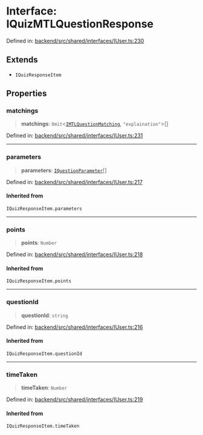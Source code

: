 # Interface: IQuizMTLQuestionResponse

Defined in: [backend/src/shared/interfaces/IUser.ts:230](https://github.com/continuousactivelearning/cal/blob/5ae0447098795fdcf3a415f0360ebe51565b6949/backend/src/shared/interfaces/IUser.ts#L230)

## Extends

- `IQuizResponseItem`

## Properties

### matchings

> **matchings**: `Omit`\<[`IMTLQuestionMatching`](IMTLQuestionMatching.md), `"explaination"`\>[]

Defined in: [backend/src/shared/interfaces/IUser.ts:231](https://github.com/continuousactivelearning/cal/blob/5ae0447098795fdcf3a415f0360ebe51565b6949/backend/src/shared/interfaces/IUser.ts#L231)

***

### parameters

> **parameters**: [`IQuestionParameter`](IQuestionParameter.md)[]

Defined in: [backend/src/shared/interfaces/IUser.ts:217](https://github.com/continuousactivelearning/cal/blob/5ae0447098795fdcf3a415f0360ebe51565b6949/backend/src/shared/interfaces/IUser.ts#L217)

#### Inherited from

`IQuizResponseItem.parameters`

***

### points

> **points**: `Number`

Defined in: [backend/src/shared/interfaces/IUser.ts:218](https://github.com/continuousactivelearning/cal/blob/5ae0447098795fdcf3a415f0360ebe51565b6949/backend/src/shared/interfaces/IUser.ts#L218)

#### Inherited from

`IQuizResponseItem.points`

***

### questionId

> **questionId**: `string`

Defined in: [backend/src/shared/interfaces/IUser.ts:216](https://github.com/continuousactivelearning/cal/blob/5ae0447098795fdcf3a415f0360ebe51565b6949/backend/src/shared/interfaces/IUser.ts#L216)

#### Inherited from

`IQuizResponseItem.questionId`

***

### timeTaken

> **timeTaken**: `Number`

Defined in: [backend/src/shared/interfaces/IUser.ts:219](https://github.com/continuousactivelearning/cal/blob/5ae0447098795fdcf3a415f0360ebe51565b6949/backend/src/shared/interfaces/IUser.ts#L219)

#### Inherited from

`IQuizResponseItem.timeTaken`
